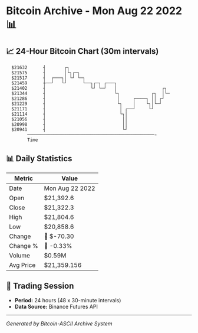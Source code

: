 # Bitcoin Archive - Mon Aug 22 2022 📊

## 📈 24-Hour Bitcoin Chart (30m intervals)

```
  $21632      ┤       ┌┐                                       
  $21575      ┤       │└┐┌─┐                                   
  $21517      ┤  ┌───┐│ └┘ └─┐                                 
  $21459      ┼──┘   └┘      └──┐┌─┐ ┌───┐                     
  $21402      ┤                 └┘ └─┘   │                 ┌┐  
  $21344      ┤                          └┐            ┌┐  │└─ 
  $21286      ┤                           │     ┌────┐ ││ ┌┘   
  $21229      ┤                           └┐    │    └┐│└─┘    
  $21171      ┤                            │ ┌──┘     └┘       
  $21114      ┤                            └┐│                 
  $21056      ┤                             ││                 
  $20998      ┤                             ││                 
  $20941      ┤                             └┘                 
        ────────────────────────────────────────────────→
        Time
```

## 📊 Daily Statistics

| Metric | Value |
|--------|-------|
| Date | Mon Aug 22 2022 |
| Open | $21,392.6 |
| Close | $21,322.3 |
| High | $21,804.6 |
| Low | $20,858.6 |
| Change | 🔴 $-70.30 |
| Change % | 🔴 -0.33% |
| Volume | $0.59M |
| Avg Price | $21,359.156 |

## 📅 Trading Session

- **Period:** 24 hours (48 x 30-minute intervals)
- **Data Source:** Binance Futures API

---
*Generated by Bitcoin-ASCII Archive System*

